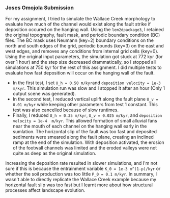 ### Joses Omojola Submission

For my assignment, I tried to simulate the Wallace Creek morphology to evaluate how much of the channel would exist along the fault strike if deposition occured on the 
hanging wall. Using the `lem2dpackage3`, I retained the original topography, fault mask, and periodic boundary condition (BC) files. The BC mask uses Neumann (key=2) 
boundary conditions on the north and south edges of the grid, periodic bounds (key=3) on the east and west edges, and removes any conditions from internal grid cells (key=0). 
Using the original input parameters, the simulation got stuck at 772 kyr (for over 1 hour) and the step size decreased drammatically, so I stopped all simulations at 
750 kyr for the rest of this assignment. I did multiple tests to evaluate how fast deposition will occur on the hanging wall of the fault.

- In the first test, I set `U_h = 0.50 m/kyr`and `deposition velocity = 1e-3 m/kyr`. This simulation run was slow and I stopped it after an hour (Only 1 output scene was 
generated).
- In the second test, I reduced vertical uplift along the fault plane `U_v = 0.01 m/kyr` while keeping other parameters from test 1 constant. This test was also cancelled 
because of slow runtimes.
- Finally, I reduced `U_h = 0.35 m/kyr`, `U_v = 0.025 m/kyr`, and `deposition velocity = 1e-4  m/kyr`. This allowed formation of small alluvial fans near the mouth of each 
channel on the hanging wall early in the sumlation. The horizontal slip of the fault was too fast and deposited sediments were smeared along the fault plane, creating an 
inclined ramp at the end of the simulation. With deposition activated, the erosion of the footwall channels was limited and the eroded valleys were not quite as deep as 
the original simulation.

Increasing the deposition rate resulted in slower simulations, and I'm not sure if this is because the entrainment variable `K_0 = 1e-3 m^(1-p)/kyr` or whether the soil 
production was too little `P_0 = 0.1 m/kyr`. In summary, I wasn't able to directly replicate the Wallace Creek example because my horizontal fault slip was too fast but I 
learnt more about how structural processes affect landscape evolution.